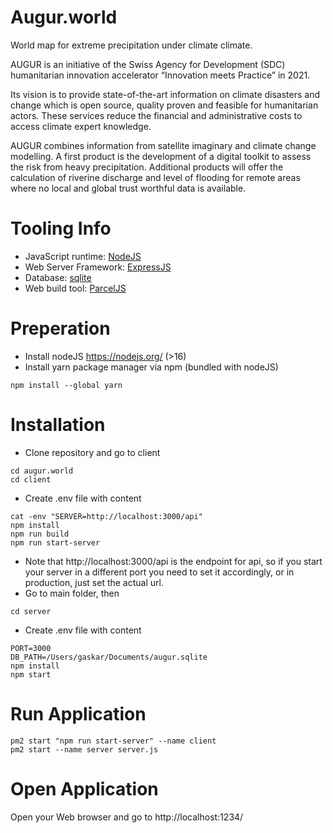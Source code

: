 # Augur.world
World map for extreme precipitation under climate climate. 

AUGUR is an initiative of the Swiss Agency for Development (SDC) humanitarian innovation accelerator “Innovation meets Practice” in 2021.

Its vision is to provide state-of-the-art information on climate disasters and change which is open source, quality proven and feasible for humanitarian actors. These services reduce the financial and administrative costs to access climate expert knowledge.

AUGUR combines information from satellite imaginary and climate change modelling. A first product is the development of a digital toolkit to assess the risk from heavy precipitation. Additional products will offer the calculation of riverine discharge and level of flooding for remote areas where no local and global trust worthful data is available. 

# Tooling Info
- JavaScript runtime: [NodeJS](https://nodejs.org/)
- Web Server Framework: [ExpressJS](https://expressjs.com/)
- Database: [sqlite](https://sqlite.org/index.html)
- Web build tool: [ParcelJS](https://parceljs.org/)

# Preperation
- Install nodeJS https://nodejs.org/ (>16)
- Install yarn package manager via npm (bundled with nodeJS)
```shell
npm install --global yarn
```

# Installation

- Clone repository and go to client
```shell
cd augur.world
cd client
```

- Create .env file with content
```shell
cat -env "SERVER=http://localhost:3000/api"
npm install
npm run build
npm run start-server
```

- Note that http://localhost:3000/api is the endpoint for api, so if you start your server in a different port you need to set it accordingly, or in production, just set the actual url.
- Go to main folder, then
```shell
cd server
```

- Create .env file with content
```shell
PORT=3000
DB_PATH=/Users/gaskar/Documents/augur.sqlite
npm install
npm start
```

# Run Application
```shell
pm2 start "npm run start-server" --name client
pm2 start --name server server.js
```

# Open Application
Open your Web browser and go to http://localhost:1234/
